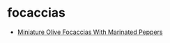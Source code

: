 # focaccias

 * [Miniature Olive Focaccias With Marinated Peppers](../../index/m/miniature-olive-focaccias-with-marinated-peppers-14257.json)
